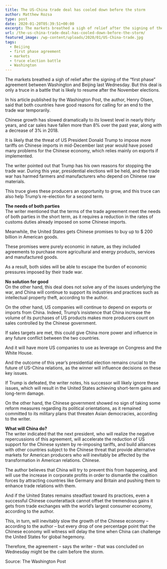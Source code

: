 ```yaml
---
title: The US-China trade deal has cooled down before the storm
author: Matthew Rozsa
type: post
date: 2020-01-20T05:39:51+00:00
excerpt: The markets breathed a sigh of relief after the signing of the "first phase" agreement between Washington and Beijing last Wednesday. But this deal is only a truce in a battle that is likely to resume after the November elections.
url: /the-us-china-trade-deal-has-cooled-down-before-the-storm/
featured_image: /wp-content/uploads/2020/01/US-China-trade.jpg
tags:
  - Beijing
  - first phase agreement
  - markets
  - truce election battle
  - Washington
---
```


The markets breathed a sigh of relief after the signing of the &#8220;first phase&#8221; agreement between Washington and Beijing last Wednesday. But this deal is only a truce in a battle that is likely to resume after the November elections.

In his article published by the Washington Post, the author, Henry Olsen, said that both countries have good reasons for calling for an end to the trade war temporarily.

Chinese growth has slowed dramatically to its lowest level in nearly thirty years, and car sales have fallen more than 8% over the past year, along with a decrease of 3% in 2018.

It is likely that the threat of US President Donald Trump to impose more tariffs on Chinese imports in mid-December last year would have posed many problems for the Chinese economy, which relies mainly on exports if implemented.

The writer pointed out that Trump has his own reasons for stopping the trade war. During this year, presidential elections will be held, and the trade war has harmed farmers and manufacturers who depend on Chinese raw materials.

This truce gives these producers an opportunity to grow, and this truce can also help Trump&#8217;s re-election for a second term.

**The needs of both parties**  
The writer mentioned that the terms of the trade agreement meet the needs of both parties in the short term, as it requires a reduction in the rates of customs duties already imposed on some Chinese imports.

Meanwhile, the United States gets Chinese promises to buy up to \$ 200 billion in American goods.

These promises were purely economic in nature, as they included agreements to purchase more agricultural and energy products, services and manufactured goods.

As a result, both sides will be able to escape the burden of economic pressures imposed by their trade war.

**No solution for good**  
On the other hand, this deal does not solve any of the issues underlying the war, and China will continue to support its industries and practices such as intellectual property theft, according to the author.

On the other hand, US companies will continue to depend on exports or imports from China. Indeed, Trump&#8217;s insistence that China increase the volume of its purchases of US products makes more producers count on sales controlled by the Chinese government.

If sales targets are met, this could give China more power and influence in any future conflict between the two countries.

And it will have more US companies to use as leverage on Congress and the White House.

And the outcome of this year&#8217;s presidential election remains crucial to the future of US-China relations, as the winner will influence decisions on these key issues.

If Trump is defeated, the writer notes, his successor will likely ignore these issues, which will result in the United States achieving short-term gains and long-term damage.

On the other hand, the Chinese government showed no sign of taking some reform measures regarding its political orientations, as it remained committed to its military plans that threaten Asian democracies, according to the writer.

**What will China do?**  
The writer indicated that the next president, who will realize the negative repercussions of this agreement, will accelerate the reduction of US support for the Chinese system by re-imposing tariffs, and build alliances with other countries subject to the Chinese threat that provide alternative markets for American producers who will inevitably be affected by the transformation in American relations. Chinese.

The author believes that China will try to prevent this from happening, and will use the increase in corporate profits in order to dismantle the coalition forces by attracting countries like Germany and Britain and pushing them to enhance trade relations with them.

And if the United States remains steadfast toward its practices, even a successful Chinese counterattack cannot offset the tremendous gains it gets from trade exchanges with the world&#8217;s largest consumer economy, according to the author.

This, in turn, will inevitably slow the growth of the Chinese economy &#8211; according to the author &#8211; but every drop of one percentage point that the Chinese economy will witness will delay the time when China can challenge the United States for global hegemony.

Therefore, the agreement &#8211; says the writer &#8211; that was concluded on Wednesday might be the calm before the storm.

Source: The Washington Post
